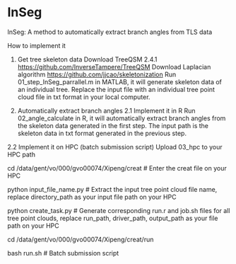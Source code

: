 # InSeg

InSeg: A method to automatically extract branch angles from TLS data

How to implement it

1. Get tree skeleton data
Download TreeQSM 2.4.1  https://github.com/InverseTampere/TreeQSM
Download Laplacian algorithm  https://github.com/jjcao/skeletonization
Run 01_step_InSeg_parrallel.m in MATLAB, it will generate skeleton data of an individual tree. 
Replace the input file with an individual tree point cloud file in txt format in your local computer.

2. Automatically extract branch angles
2.1 Implement it in R
Run 02_angle_calculate in R, it will automatically extract branch angles from the skeleton data generated in the first step. 
The input path is the skeleton data in txt format generated in the previous step.

2.2 Implement it on HPC (batch submission script)
Upload 03_hpc to your HPC path

cd /data/gent/vo/000/gvo00074/Xipeng/creat # Enter the creat file on your HPC

python input_file_name.py # Extract the input tree point cloud file name, replace directory_path as your input file path on your HPC

python create_task.py # Generate corresponding run.r and job.sh files for all tree point clouds, replace run_path, driver_path, output_path as your file path on your HPC

cd /data/gent/vo/000/gvo00074/Xipeng/creat/run

bash run.sh # Batch submission script
